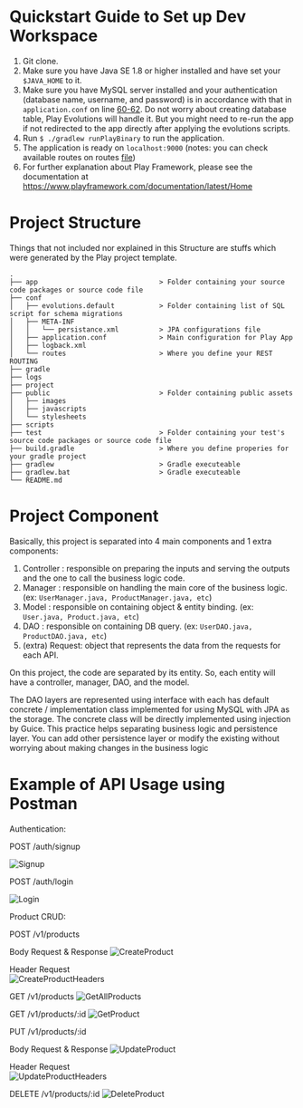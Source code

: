 # Quickstart Guide to Set up Dev Workspace
1. Git clone.
2. Make sure you have Java SE 1.8 or higher installed and have set your `$JAVA_HOME` to it.
3. Make sure you have MySQL server installed and your authentication (database name, username, 
and password) is in accordance with that in `application.conf` on line [60-62](/conf/application.conf#L60-62). 
Do not worry about creating database table, Play Evolutions will handle it. But you might need to re-run the app 
if not redirected to the app directly after applying the evolutions scripts.
4. Run `$ ./gradlew runPlayBinary` to run the application.
5. The application is ready on `localhost:9000` (notes: you can check available routes on routes [file](/conf/routes)) 
6. For further explanation about Play Framework, please see the documentation at https://www.playframework.com/documentation/latest/Home

# Project Structure 

Things that not included nor explained in this Structure are stuffs which were generated by the Play project template.
```
.
├── app                              > Folder containing your source code packages or source code file
├── conf
│   ├── evolutions.default           > Folder containing list of SQL script for schema migrations
│   ├── META-INF
│   │   └── persistance.xml          > JPA configurations file
│   ├── application.conf             > Main configuration for Play App
│   ├── logback.xml
│   └── routes                       > Where you define your REST ROUTING
├── gradle
├── logs
├── project
├── public                           > Folder containing public assets
│   ├── images
│   ├── javascripts
│   └── stylesheets
├── scripts
├── test                             > Folder containing your test's source code packages or source code file
├── build.gradle                     > Where you define properies for your gradle project
├── gradlew                          > Gradle executeable
├── gradlew.bat                      > Gradle executeable
└── README.md 

```

# Project Component

Basically, this project is separated into 4 main components and 1 extra components: 
1. Controller : responsible on preparing the inputs and serving the outputs and the one to call the business logic code.
2. Manager : responsible on handling the main core of the business logic. (ex: `UserManager.java, ProductManager.java, etc`)
3. Model : responsible on containing object & entity binding. (ex: `User.java, Product.java, etc`)
4. DAO : responsible on containing DB query. (ex: `UserDAO.java, ProductDAO.java, etc`)
5. (extra) Request: object that represents the data from the requests for each API.

On this project, the code are separated by its entity. So, each entity will have a controller, manager, DAO, and the model.

The DAO layers are represented using interface with each has default concrete / implementation class implemented for using MySQL with JPA as the storage.
The concrete class will be directly implemented using injection by Guice. This practice helps separating business logic and persistence layer. 
You can add other persistence layer or modify the existing without worrying about making changes in the business logic

# Example of API Usage using Postman

Authentication:

POST /auth/signup

![Signup](https://raw.githubusercontent.com/mrmurazza/test-binar/master/public/images/signup_api_capture.JPG "Sign Up API")
 
POST /auth/login
 
![Login](https://raw.githubusercontent.com/mrmurazza/test-binar/master/public/images/login_api_capture.JPG "Log In API")

Product CRUD:

POST /v1/products

Body Request & Response
![CreateProduct](https://raw.githubusercontent.com/mrmurazza/test-binar/master/public/images/create_product_api_capture.JPG "Create Product API")

Header Request  
![CreateProductHeaders](https://raw.githubusercontent.com/mrmurazza/test-binar/master/public/images/create_product_api_headers_capture.JPG "Create Product API")

GET /v1/products
![GetAllProducts](https://raw.githubusercontent.com/mrmurazza/test-binar/master/public/images/get_all_product_api_capture.JPG "Get All Products API")

GET /v1/products/:id
![GetProduct](https://raw.githubusercontent.com/mrmurazza/test-binar/master/public/images/get_product_api_capture.JPG "Get Product API")

PUT /v1/products/:id

Body Request & Response
![UpdateProduct](https://raw.githubusercontent.com/mrmurazza/test-binar/master/public/images/update_product_api_capture.JPG "Update Product API")

Header Request  
![UpdateProductHeaders](https://raw.githubusercontent.com/mrmurazza/test-binar/master/public/images/update_product_api_headers_capture.JPG "Update Product Headers API")

DELETE /v1/products/:id
![DeleteProduct](https://raw.githubusercontent.com/mrmurazza/test-binar/master/public/images/delete_api_capture.JPG "Delete Product API")

